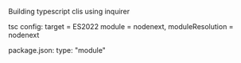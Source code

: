 Building typescript clis using inquirer

tsc config:
    target = ES2022
    module = nodenext,
    moduleResolution  = nodenext

package.json:
    type: "module"